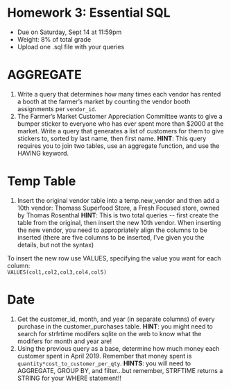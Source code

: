 # Homework 3: Essential SQL

-  	Due on Saturday, Sept 14 at 11:59pm
-  	Weight: 8% of total grade
-  	Upload one .sql file with your queries

# AGGREGATE
1. Write a query that determines how many times each vendor has rented a booth at the farmer’s market by counting the vendor booth assignments per `vendor_id`.
2. The Farmer’s Market Customer Appreciation Committee wants to give a bumper sticker to everyone who has ever spent more than $2000 at the market. Write a query that generates a list of customers for them to give stickers to, sorted by last name, then first name. 
**HINT**: This query requires you to join two tables, use an aggregate function, and use the HAVING keyword.

# Temp Table
1. Insert the original vendor table into a temp.new_vendor and then add a 10th vendor: Thomass Superfood Store, a Fresh Focused store, owned by Thomas Rosenthal
**HINT**: This is two total queries -- first create the table from the original, then insert the new 10th vendor. When inserting the new vendor, you need to appropriately align the columns to be inserted (there are five columns to be inserted, I've given you the details, but not the syntax)

To insert the new row use VALUES, specifying the value you want for each column:  
`VALUES(col1,col2,col3,col4,col5)`

# Date
1. Get the customer_id, month, and year (in separate columns) of every purchase in the customer_purchases table.
**HINT**: you might need to search for strfrtime modifers sqlite on the web to know what the modifers for month and year are!
2. Using the previous query as a base, determine how much money each customer spent in April 2019. Remember that money spent is `quantity*cost_to_customer_per_qty`.
**HINTS**: you will need to AGGREGATE, GROUP BY, and filter...but remember, STRFTIME returns a STRING for your WHERE statement!!

